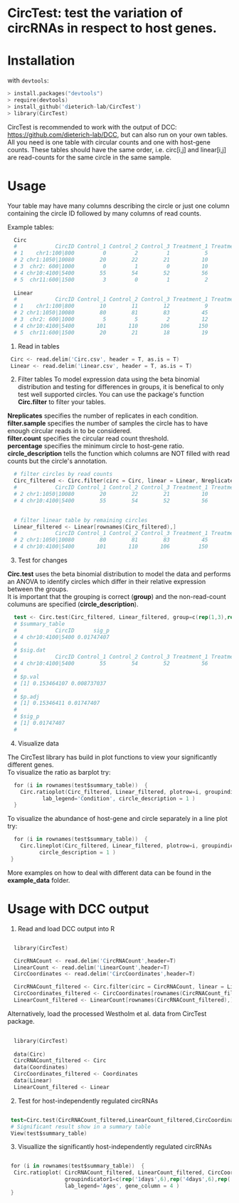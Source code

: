 # CircTest: test the variation of circRNAs in respect to host genes.
# Installation

with `devtools`:

```S
> install.packages("devtools")
> require(devtools)
> install_github('dieterich-lab/CircTest')
> library(CircTest)
```
CircTest is recommended to work with the output of DCC: https://github.com/dieterich-lab/DCC, but can also run on your own tables. 
All you need is one table with circular counts and one with host-gene counts. 
These tables should have the same order, i.e. circ[i,j] and linear[i,j] are read-counts for the same circle in the same sample.


# Usage

Your table may have many columns describing the circle or just one column containing the circle ID followed by many columns of read counts.

Example tables:

```S
  Circ
  #            CircID Control_1 Control_2 Control_3 Treatment_1 Treatment_2 Treatment_3
  # 1    chr1:100|800         0         2         1           5           4           0
  # 2 chr1:1050|10080        20        22        21          10          13           0
  # 3  chr2: 600|1000         0         1         0          10           0           1
  # 4 chr10:4100|5400        55        54        52          56          53          50
  # 5  chr11:600|1500         3         0         1           2           2           3
  
  Linear
  #            CircID Control_1 Control_2 Control_3 Treatment_1 Treatment_2 Treatment_3
  # 1    chr1:100|800        10        11        12           9          10          10
  # 2 chr1:1050|10080        80        81        83          45          48          46
  # 3  chr2: 600|1000         5         5         2          12           8           7
  # 4 chr10:4100|5400       101       110       106         150         160         153
  # 5  chr11:600|1500        20        21        18          19          20          20

```

1) Read in tables

 ```S
  Circ <- read.delim('Circ.csv', header = T, as.is = T)
  Linear <- read.delim('Linear.csv', header = T, as.is = T)
```

2) Filter tables 
To model expression data using the beta binomial distribution and testing for differences in groups, it is benefical to only test well supported circles. You can use the package's function **Circ.filter** to filter your tables.

**Nreplicates** specifies the number of replicates in each condition.  
**filter.sample** specifies the number of samples the circle has to have enough circular reads in to be considered.  
**filter.count** specifies the circular read count threshold.  
**percentage** specifies the minimum circle to host-gene ratio.  
**circle_description** tells the function which columns are NOT filled with read counts but the circle's annotation.  

```S
  # filter circles by read counts
  Circ_filtered <- Circ.filter(circ = Circ, linear = Linear, Nreplicates = 3, filter.sample = 3, filter.count = 5, percentage = 0.1, circle_description = 1)
  #            CircID Control_1 Control_2 Control_3 Treatment_1 Treatment_2 Treatment_3
  # 2 chr1:1050|10080        20        22        21          10          13           0
  # 4 chr10:4100|5400        55        54        52          56          53          50

  
  # filter linear table by remaining circles
  Linear_filtered <- Linear[rownames(Circ_filtered),]
  #            CircID Control_1 Control_2 Control_3 Treatment_1 Treatment_2 Treatment_3
  # 2 chr1:1050|10080        80        81        83          45          48          46
  # 4 chr10:4100|5400       101       110       106         150         160         153

  ```

3) Test for changes

**Circ.test** uses the beta binomial distribution to model the data and performs an ANOVA to identify circles which differ in their relative expression between the groups.  
It is important that the grouping is correct (**group**) and the non-read-count columuns are specified (**circle_description**).

```S
  test <- Circ.test(Circ_filtered, Linear_filtered, group=c(rep(1,3),rep(2,3)), circle_description = 1)
  # $summary_table
  #            CircID      sig_p
  # 4 chr10:4100|5400 0.01747407
  # 
  # $sig.dat
  #            CircID Control_1 Control_2 Control_3 Treatment_1 Treatment_2 Treatment_3
  # 4 chr10:4100|5400        55        54        52          56          53          50
  # 
  # $p.val
  # [1] 0.153464107 0.008737037
  # 
  # $p.adj
  # [1] 0.15346411 0.01747407
  # 
  # $sig_p
  # [1] 0.01747407
  # 
  ```
4) Visualize data

The CircTest library has build in plot functions to view your significantly different genes.  
To visualize the ratio as barplot try:
```S
  for (i in rownames(test$summary_table))  { 
    Circ.ratioplot(Circ_filtered, Linear_filtered, plotrow=i, groupindicator1=c(rep('Control',3),rep('Treatment',3)), 
		   lab_legend='Condition', circle_description = 1 )
  }
```

To visualize the abundance of host-gene and circle separately in a line plot try:
```S
  for (i in rownames(test$summary_table))  {
    Circ.lineplot(Circ_filtered, Linear_filtered, plotrow=i, groupindicator1=c(rep('Control',3),rep('Treatment',3)),
		  circle_description = 1 )
 }
```

More examples on how to deal with different data can be found in the **example_data** folder.  

# Usage with DCC output



1) Read and load DCC output into R

```S

  library(CircTest)

  CircRNACount <- read.delim('CircRNACount',header=T)
  LinearCount <- read.delim('LinearCount',header=T)
  CircCoordinates <- read.delim('CircCoordinates',header=T)

  CircRNACount_filtered <- Circ.filter(circ = CircRNACount, linear = LinearCount, Nreplicates = 6, filter.sample = 6, filter.count = 5, percentage = 0.1)
  CircCoordinates_filtered <- CircCoordinates[rownames(CircRNACount_filtered),]
  LinearCount_filtered <- LinearCount[rownames(CircRNACount_filtered),]
```

Alternatively, load the processed Westholm et al. data from CircTest package.

```S
  
  library(CircTest)
  
  data(Circ)
  CircRNACount_filtered <- Circ
  data(Coordinates)
  CircCoordinates_filtered <- Coordinates
  data(Linear)
  LinearCount_filtered <- Linear
```

2) Test for host-independently regulated circRNAs

```S

 test=Circ.test(CircRNACount_filtered,LinearCount_filtered,CircCoordinates_filtered,group=c(rep(1,6),rep(2,6),rep(3,6)))
 # Significant result show in a summary table
 View(test$summary_table)
```

3) Visuallize the significantly host-independently regulated circRNAs

```S

 for (i in rownames(test$summary_table))  {
  Circ.ratioplot( CircRNACount_filtered, LinearCount_filtered, CircCoordinates_filtered, plotrow=i, 
                  groupindicator1=c(rep('1days',6),rep('4days',6),rep('20days',6)), 
                  lab_legend='Ages', gene_column = 4 )
 }
```
